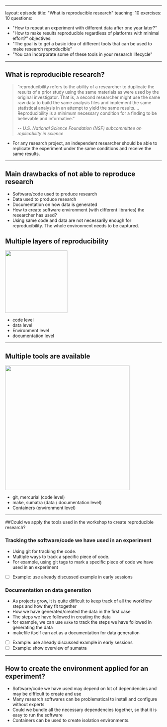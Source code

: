 
---
layout: episode
title: "What is reproducible research"
teaching: 10
exercises: 10
questions:
  - "How to repeat an experiment with different data after one year later?"
  - "How to make results reproducible regardless of platforms with minimal effort?"
objectives:
  - "The goal is to get a basic idea of different tools that can be used to make research reproducible"
  - "You can incorporate some of these tools in your research lifecycle"
 
---

## What is reproducible research?

> “reproducibility refers to the ability of a researcher to duplicate the results of a prior study using the same materials as were used by the original investigator. That is, a second researcher might use the same raw data to build the same analysis files and implement the same statistical analysis in an attempt to yield the same results…. Reproducibility is a minimum necessary condition for a finding to be believable and informative.” 
>
> -- <cite> U.S. National Science Foundation (NSF) subcommittee on replicability in science</cite>


- For any research project, an independent researcher should be able to replicate the experiment under the same conditions and receive the same results.

---

## Main drawbacks of not able to reproduce research 
- Software/code used to produce research
- Data used to produce research
- Documentation on how data is generated
- How to create software environment (with different libraries) the researcher has used?
- Using same code and data are not necessarily enough for reproducibility. The whole environment needs to be captured. 

## Multiple layers of reproducibility
<img src="/reproducible-research/img/reproducibility_levels.png" style="height: 200px;"/>

- code level
- data level
- Environment level
- documentation level

---
## Multiple tools are available
<img src="/reproducible-research/img/reproducibility_tools.png" style="height: 400px;"/>

- git, mercurial (code level)
- make, sumatra (data / documentation level)
- Containers (environment level) 
---
##Could we apply the tools used in the workshop to create reproducible research?

### Tracking the software/code we have used in an experiment
- Using git for tracking the code. 
- Multiple ways to track a specific piece of code.
- For example, using git tags to mark a specific piece of code we have used in an experiment
- [ ] Example: use already discussed example in early sessions

### Documentation on data generation  

- As projects grow, it is quite difficult to keep track of all the workflow steps and how they fit together
- How we have generated/created the data in the first case
- The steps we have followed in creating the data
- for example, we can use ```make``` to track the steps we have followed in generating the data
- makefile itself can act as a documentation for data generation
- [ ] Example: use already discussed example in early sessions
- [ ] Example: show overview of sumatra
---

## How to create the environment applied for an experiment?
- Software/code we have used may depend on lot of dependencies and may be difficult to create and use
- Many research softwares can be problematical to install and configure without experts 
- Could we bundle all the necessary dependencies together, so that it is easy to run the software
- Containers can be used to create isolation environments. 

